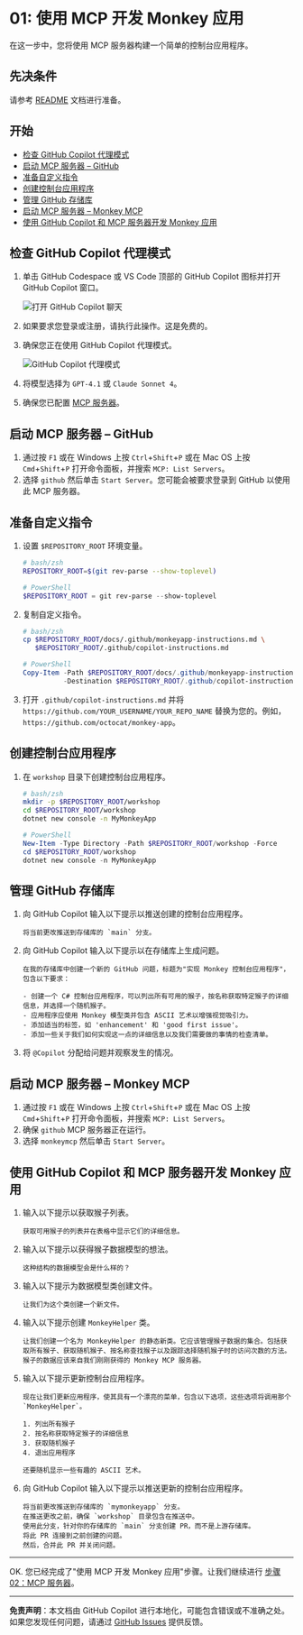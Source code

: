 # 01: 使用 MCP 开发 Monkey 应用

在这一步中，您将使用 MCP 服务器构建一个简单的控制台应用程序。

## 先决条件

请参考 [README](../README.md#先决条件) 文档进行准备。

## 开始

- [检查 GitHub Copilot 代理模式](#检查-github-copilot-代理模式)
- [启动 MCP 服务器 – GitHub](#启动-mcp-服务器--github)
- [准备自定义指令](#准备自定义指令)
- [创建控制台应用程序](#创建控制台应用程序)
- [管理 GitHub 存储库](#管理-github-存储库)
- [启动 MCP 服务器 – Monkey MCP](#启动-mcp-服务器--monkey-mcp)
- [使用 GitHub Copilot 和 MCP 服务器开发 Monkey 应用](#使用-github-copilot-和-mcp-服务器开发-monkey-应用)

## 检查 GitHub Copilot 代理模式

1. 单击 GitHub Codespace 或 VS Code 顶部的 GitHub Copilot 图标并打开 GitHub Copilot 窗口。

   ![打开 GitHub Copilot 聊天](../../../docs/images/setup-01.png)

1. 如果要求您登录或注册，请执行此操作。这是免费的。
1. 确保您正在使用 GitHub Copilot 代理模式。

   ![GitHub Copilot 代理模式](../../../docs/images/setup-02.png)

1. 将模型选择为 `GPT-4.1` 或 `Claude Sonnet 4`。
1. 确保您已配置 [MCP 服务器](./00-setup.md#设置-mcp-服务器)。

## 启动 MCP 服务器 &ndash; GitHub

1. 通过按 `F1` 或在 Windows 上按 `Ctrl`+`Shift`+`P` 或在 Mac OS 上按 `Cmd`+`Shift`+`P` 打开命令面板，并搜索 `MCP: List Servers`。
1. 选择 `github` 然后单击 `Start Server`。您可能会被要求登录到 GitHub 以使用此 MCP 服务器。

## 准备自定义指令

1. 设置 `$REPOSITORY_ROOT` 环境变量。

   ```bash
   # bash/zsh
   REPOSITORY_ROOT=$(git rev-parse --show-toplevel)
   ```

   ```powershell
   # PowerShell
   $REPOSITORY_ROOT = git rev-parse --show-toplevel
   ```

1. 复制自定义指令。

    ```bash
    # bash/zsh
    cp $REPOSITORY_ROOT/docs/.github/monkeyapp-instructions.md \
       $REPOSITORY_ROOT/.github/copilot-instructions.md
    ```

    ```powershell
    # PowerShell
    Copy-Item -Path $REPOSITORY_ROOT/docs/.github/monkeyapp-instructions.md `
              -Destination $REPOSITORY_ROOT/.github/copilot-instructions.md -Force
    ```

1. 打开 `.github/copilot-instructions.md` 并将 `https://github.com/YOUR_USERNAME/YOUR_REPO_NAME` 替换为您的。例如，`https://github.com/octocat/monkey-app`。

## 创建控制台应用程序

1. 在 `workshop` 目录下创建控制台应用程序。

    ```bash
    # bash/zsh
    mkdir -p $REPOSITORY_ROOT/workshop
    cd $REPOSITORY_ROOT/workshop
    dotnet new console -n MyMonkeyApp
    ```

    ```powershell
    # PowerShell
    New-Item -Type Directory -Path $REPOSITORY_ROOT/workshop -Force
    cd $REPOSITORY_ROOT/workshop
    dotnet new console -n MyMonkeyApp
    ```

## 管理 GitHub 存储库

1. 向 GitHub Copilot 输入以下提示以推送创建的控制台应用程序。

    ```text
    将当前更改推送到存储库的 `main` 分支。
    ```

1. 向 GitHub Copilot 输入以下提示以在存储库上生成问题。

    ```text
    在我的存储库中创建一个新的 GitHub 问题，标题为"实现 Monkey 控制台应用程序"，包含以下要求：
    
    - 创建一个 C# 控制台应用程序，可以列出所有可用的猴子，按名称获取特定猴子的详细信息，并选择一个随机猴子。
    - 应用程序应使用 Monkey 模型类并包含 ASCII 艺术以增强视觉吸引力。
    - 添加适当的标签，如 'enhancement' 和 'good first issue'。
    - 添加一些关于我们如何实现这一点的详细信息以及我们需要做的事情的检查清单。
    ```

1. 将 `@Copilot` 分配给问题并观察发生的情况。

## 启动 MCP 服务器 &ndash; Monkey MCP

1. 通过按 `F1` 或在 Windows 上按 `Ctrl`+`Shift`+`P` 或在 Mac OS 上按 `Cmd`+`Shift`+`P` 打开命令面板，并搜索 `MCP: List Servers`。
1. 确保 `github` MCP 服务器正在运行。
1. 选择 `monkeymcp` 然后单击 `Start Server`。

## 使用 GitHub Copilot 和 MCP 服务器开发 Monkey 应用

1. 输入以下提示以获取猴子列表。

    ```text
    获取可用猴子的列表并在表格中显示它们的详细信息。
    ```

1. 输入以下提示以获得猴子数据模型的想法。

    ```text
    这种结构的数据模型会是什么样的？
    ```

1. 输入以下提示为数据模型类创建文件。

    ```text
    让我们为这个类创建一个新文件。
    ```

1. 输入以下提示创建 `MonkeyHelper` 类。

    ```text
    让我们创建一个名为 MonkeyHelper 的静态新类。它应该管理猴子数据的集合。包括获取所有猴子、获取随机猴子、按名称查找猴子以及跟踪选择随机猴子时的访问次数的方法。猴子的数据应该来自我们刚刚获得的 Monkey MCP 服务器。
    ```

1. 输入以下提示更新控制台应用程序。

    ```text
    现在让我们更新应用程序，使其具有一个漂亮的菜单，包含以下选项，这些选项将调用那个 `MonkeyHelper`。
    
    1. 列出所有猴子
    2. 按名称获取特定猴子的详细信息
    3. 获取随机猴子
    4. 退出应用程序

    还要随机显示一些有趣的 ASCII 艺术。
    ```

1. 向 GitHub Copilot 输入以下提示以推送更新的控制台应用程序。

    ```text
    将当前更改推送到存储库的 `mymonkeyapp` 分支。
    在推送更改之前，确保 `workshop` 目录包含在推送中。
    使用此分支，针对你的存储库的 `main` 分支创建 PR，而不是上游存储库。
    将此 PR 连接到之前创建的问题。
    然后，合并此 PR 并关闭问题。
    ```

---

OK. 您已经完成了"使用 MCP 开发 Monkey 应用"步骤。让我们继续进行 [步骤 02：MCP 服务器](./02-mcp-server.md)。

---

**免责声明**：本文档由 GitHub Copilot 进行本地化，可能包含错误或不准确之处。如果您发现任何问题，请通过 [GitHub Issues](https://github.com/Azure-Samples/mcp-workshop-dotnet/issues) 提供反馈。